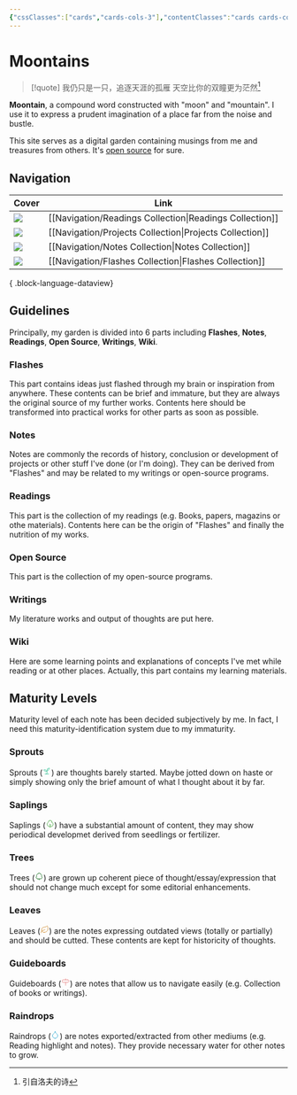 ```yaml
---
{"cssClasses":["cards","cards-cols-3"],"contentClasses":"cards cards-cols-3","dg-home":true,"dg-publish":true,"noteIcon":5,"dg-pinned":true,"info":"Moontains - My digital garden","date":"2023-08-26T14:49","update":"2024-02-04T13:18","permalink":"/moontains/","pinned":true,"tags":["gardenEntry"],"dgPassFrontmatter":true,"created":"2023-08-26T14:49","updated":"2024-02-04T13:18"}
---
```



# Moontains
> [!quote] 我仍只是一只，追逐天涯的孤雁
> 天空比你的双瞳更为茫然[^1]

**Moontain**, a compound word constructed with "moon" and "mountain". I use it to express a prudent imagination of a place far from the noise and bustle.

This site serves as a digital garden containing musings from me and treasures from others.
It's [open source](https://github.com/blleng/blog) for sure.

## Navigation
| Cover                                                                  | Link                                                       |
| ---------------------------------------------------------------------- | ---------------------------------------------------------- |
| ![](https://cdn.jsdelivr.net/gh/blleng/images/upload/card-cover-1.png) | [[Navigation/Readings Collection\|Readings Collection]] |
| ![](https://cdn.jsdelivr.net/gh/blleng/images/upload/card-cover-2.png) | [[Navigation/Projects Collection\|Projects Collection]] |
| ![](https://cdn.jsdelivr.net/gh/blleng/images/upload/card-cover-3.png) | [[Navigation/Notes Collection\|Notes Collection]]       |
| ![](https://cdn.jsdelivr.net/gh/blleng/images/upload/card-cover-4.png) | [[Navigation/Flashes Collection\|Flashes Collection]]   |

{ .block-language-dataview}
## Guidelines
Principally, my garden is divided into 6 parts including **Flashes**, **Notes**, **Readings**, **Open Source**, **Writings**, **Wiki**.

### Flashes
This part contains ideas just flashed through my brain or inspiration from anywhere. These contents can be brief and immature, but they are always the original source of my further works. Contents here should be transformed into practical works for other parts as soon as possible.

### Notes
Notes are commonly the records of history, conclusion or development of projects or other stuff I've done (or I'm doing). They can be derived from "Flashes" and may be related to my writings or open-source programs.

### Readings
This part is the collection of my readings (e.g. Books, papers, magazins or othe materials). Contents here can be the origin of "Flashes" and finally the nutrition of my works.

### Open Source
This part is the collection of my open-source programs.

### Writings
My literature works and output of thoughts are put here.

### Wiki
Here are some learning points and explanations of concepts I've met while reading or at other places. Actually, this part contains my learning materials.

## Maturity Levels
Maturity level of each note has been decided subjectively by me. In fact, I need this maturity-identification system due to my immaturity.

### Sprouts
Sprouts (<svg xmlns="http://www.w3.org/2000/svg" width="16" height="16" viewBox="0 0 24 24" fill="none" stroke="#21ba8c" stroke-width="1.25" stroke-linecap="round" stroke-linejoin="round" class="lucide lucide-sprout"><path d="M7 20h10"/><path d="M10 20c5.5-2.5.8-6.4 3-10"/><path d="M9.5 9.4c1.1.8 1.8 2.2 2.3 3.7-2 .4-3.5.4-4.8-.3-1.2-.6-2.3-1.9-3-4.2 2.8-.5 4.4 0 5.5.8z"/><path d="M14.1 6a7 7 0 0 0-1.1 4c1.9-.1 3.3-.6 4.3-1.4 1-1 1.6-2.3 1.7-4.6-2.7.1-4 1-4.9 2z"/></svg>) are thoughts barely started. Maybe jotted down on haste or simply showing only the brief amount of what I thought about it by far.

### Saplings
Saplings (<svg xmlns="http://www.w3.org/2000/svg" width="16" height="16" viewBox="0 0 24 24" fill="none" stroke="#399f32" stroke-width="1.25" stroke-linecap="round" stroke-linejoin="round" class="lucide lucide-shrub"><path d="M12 22v-7l-2-2"/><path d="M17 8v.8A6 6 0 0 1 13.8 20v0H10v0A6.5 6.5 0 0 1 7 8h0a5 5 0 0 1 10 0Z"/><path d="m14 14-2 2"/></svg>) have a substantial amount of content, they may show periodical developmet derived from seedlings or fertilizer.

### Trees
Trees (<svg xmlns="http://www.w3.org/2000/svg" width="16" height="16" viewBox="0 0 24 24" fill="none" stroke="#25792f" stroke-width="1.5" stroke-linecap="round" stroke-linejoin="round" class="lucide lucide-tree-deciduous"><path d="M8 19h8a4 4 0 0 0 3.8-2.8 4 4 0 0 0-1.6-4.5c1-1.1 1-2.7.4-4-.7-1.2-2.2-2-3.6-1.7a3 3 0 0 0-3-3 3 3 0 0 0-3 3c-1.4-.2-2.9.5-3.6 1.7-.7 1.3-.5 2.9.4 4a4 4 0 0 0-1.6 4.5A4 4 0 0 0 8 19Z"/><path d="M12 19v3"/></svg>) are grown up coherent piece of thought/essay/expression that should not change much except for some editorial enhancements.

### Leaves
Leaves (<svg xmlns="http://www.w3.org/2000/svg" width="16" height="16" viewBox="0 0 24 24" fill="none" stroke="#cd8623" stroke-width="1.25" stroke-linecap="round" stroke-linejoin="round" class="lucide lucide-leaf"><path d="M11 20A7 7 0 0 1 9.8 6.1C15.5 5 17 4.48 19 2c1 2 2 4.18 2 8 0 5.5-4.78 10-10 10Z"/><path d="M2 21c0-3 1.85-5.36 5.08-6C9.5 14.52 12 13 13 12"/></svg>) are the notes expressing outdated views (totally or partially) and should be cutted. These contents are kept for historicity of thoughts.

### Guideboards
Guideboards (<svg xmlns="http://www.w3.org/2000/svg" width="16" height="16" viewBox="0 0 24 24" fill="none" stroke="#e67a7a" stroke-width="1.25" stroke-linecap="round" stroke-linejoin="round" class="lucide lucide-milestone"><path d="M18 6H5a2 2 0 0 0-2 2v3a2 2 0 0 0 2 2h13l4-3.5L18 6Z"/><path d="M12 13v8"/><path d="M12 3v3"/></svg>) are notes that allow us to navigate easily (e.g. Collection of books or writings).

### Raindrops
Raindrops (<svg xmlns="http://www.w3.org/2000/svg" width="16" height="16" viewBox="0 0 24 24" fill="none" stroke="#1fa4d1" stroke-width="1.25" stroke-linecap="round" stroke-linejoin="round" class="lucide lucide-droplet"><path d="M12 22a7 7 0 0 0 7-7c0-2-1-3.9-3-5.5s-3.5-4-4-6.5c-.5 2.5-2 4.9-4 6.5C6 11.1 5 13 5 15a7 7 0 0 0 7 7z"/></svg>) are notes exported/extracted from other mediums (e.g. Reading highlight and notes). They provide necessary water for other notes to grow.

[^1]: 引自洛夫的诗